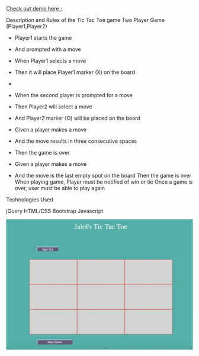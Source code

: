 
[Check out demo here :](https://jalol91.github.io/Tic-Tac-client/)

Description and Rules of the Tic Tac Toe game
 Two Player Game  (Player1,Player2)

* Player1  starts the game
* And prompted with a move
* When Player1 selects a move
* Then it will place Player1 marker (X) on the board

*  
* When the second player is prompted for a move
* Then Player2 will select a move
* And Player2 marker (O) will be placed on the board

* Given a player makes a move
* And the move results in three consecutive spaces
* Then the game is over

* Given a player makes a move
* And the move is the last empty spot on the board
 Then the game is over
 When playing game, Player must be notified of win or tie
 Once a game is over, user must be able to play again

 Technologies Used

jQuery
HTML/CSS
Bootstrap
Javascript


![ wireframe](images/wireframe.jpg)
